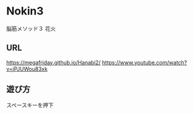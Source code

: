 # Nokin3
脳筋メソッド３
花火

## URL
https://megafriday.github.io/Hanabi2/
https://www.youtube.com/watch?v=jPJUWou83xk

## 遊び方
スペースキーを押下
